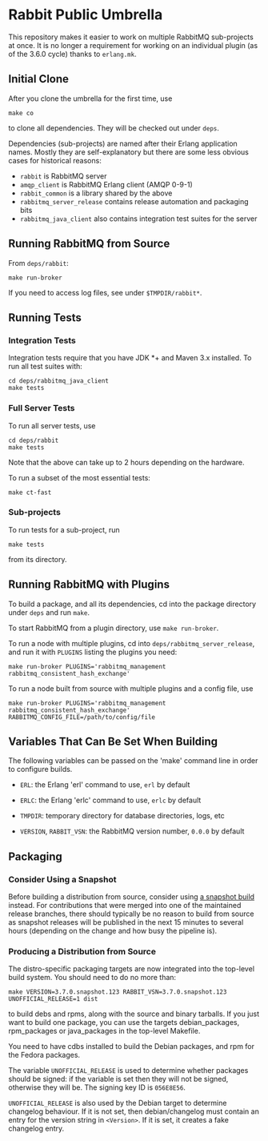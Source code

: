 # Rabbit Public Umbrella

This repository makes it easier to work on multiple RabbitMQ sub-projects
at once. It is no longer a requirement for working on an individual plugin
(as of the 3.6.0 cycle) thanks to `erlang.mk`.


## Initial Clone

After you clone the umbrella for the first time, use

    make co

to clone all dependencies. They will be checked out under `deps`.

Dependencies (sub-projects) are named after their Erlang application
names. Mostly they are self-explanatory but there are some less obvious
cases for historical reasons:

 * `rabbit` is RabbitMQ server
 * `amqp_client` is RabbitMQ Erlang client (AMQP 0-9-1)
 * `rabbit_common` is a library shared by the above
 * `rabbitmq_server_release` contains release automation and packaging bits
 * `rabbitmq_java_client` also contains integration test suites for the server

## Running RabbitMQ from Source

From `deps/rabbit`:

    make run-broker

If you need to access log files, see under `$TMPDIR/rabbit*`.


## Running Tests

### Integration Tests

Integration tests require that you have JDK *+ and Maven 3.x installed.
To run all test suites with:

    cd deps/rabbitmq_java_client
    make tests

### Full Server Tests

To run all server tests, use

    cd deps/rabbit
    make tests

Note that the above can take up to 2 hours depending on the hardware.

To run a subset of the most essential tests:

    make ct-fast

### Sub-projects

To run tests for a sub-project, run

    make tests

from its directory.


## Running RabbitMQ with Plugins

To build a package, and all its dependencies, cd into the package
directory under `deps` and run `make`.

To start RabbitMQ from a plugin directory, use `make run-broker`.

To run a node with multiple plugins, cd into `deps/rabbitmq_server_release`, and run
it with `PLUGINS` listing the plugins you need:

    make run-broker PLUGINS='rabbitmq_management rabbitmq_consistent_hash_exchange'

To run a node built from source with multiple plugins and a config file, use

    make run-broker PLUGINS='rabbitmq_management rabbitmq_consistent_hash_exchange' RABBITMQ_CONFIG_FILE=/path/to/config/file


## Variables That Can Be Set When Building

The following variables can be passed on the 'make' command line in
order to configure builds.

 * `ERL`: the Erlang 'erl' command to use, `erl` by default

 * `ERLC`: the Erlang 'erlc' command to use, `erlc` by default

 * `TMPDIR`: temporary directory for database directories, logs, etc

 * `VERSION`, `RABBIT_VSN`: the RabbitMQ version number, `0.0.0` by default


## Packaging

### Consider Using a Snapshot

Before building a distribution from source, consider using [a snapshot build](http://www.rabbitmq.com/snapshots.html)
instead. For contributions that were merged into one of the maintained release
branches, there should typically be no reason to build from source as snapshot
releases will be published in the next 15 minutes to several hours (depending on
the change and how busy the pipeline is).

### Producing a Distribution from Source

The distro-specific packaging targets are now integrated into the 
top-level build system. You should need to do no more than:

    make VERSION=3.7.0.snapshot.123 RABBIT_VSN=3.7.0.snapshot.123 UNOFFICIAL_RELEASE=1 dist

to build debs and rpms, along with the source and binary tarballs. If
you just want to build one package, you can use the targets
debian_packages, rpm_packages or java_packages in the top-level
Makefile.

You need to have cdbs installed to build the Debian packages, and rpm 
for the Fedora packages.

The variable `UNOFFICIAL_RELEASE` is used to determine whether packages 
should be signed: if the variable is set then they will not be 
signed, otherwise they will be. The signing key ID is `056E8E56`.

`UNOFFICIAL_RELEASE` is also used by the Debian target to determine 
changelog behaviour. If it is not set, then debian/changelog must 
contain an entry for the version string in `<Version>`. If it is set, 
it creates a fake changelog entry.
